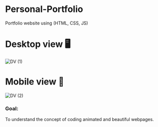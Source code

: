 # Personal-Portfolio
Portfolio website using (HTML, CSS, JS)

# Desktop view 🖥️
![DV (1)](https://user-images.githubusercontent.com/127679907/227711427-476be277-8e6f-43ff-b568-878564dedbf0.png)

# Mobile view 📱
![DV (2)](https://user-images.githubusercontent.com/127679907/227711431-4befd940-12fa-49d6-9fd9-22be83085aab.png)

<h3 align="left">Goal:</h3>
To understand the concept of coding animated and beautiful webpages.

